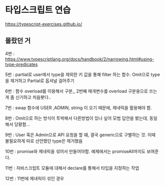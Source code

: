 # 타입스크립트 연습

https://typescript-exercises.github.io/

## 몰랐던 거

4번 : https://www.typescriptlang.org/docs/handbook/2/narrowing.html#using-type-predicates

5번 : partial로 user에서 type을 제외한 키 값을 통해 filter 하는 함수. Omit으로 type을 제거하고 Partial로 옵셔널 걸어주기

6번 : 함수 overload를 이용해서 구분,, 2번째 매개변수를 overload 구분용으로 쓰는게 좀 신기하고 처음봣다..

7번 : swap 함수에 USER ,ADMIN, string 이 오기 때문에, 제네릭을 활용해야 함.

8번 : Omit으로 하는 방식이 투박해서 다른방법이 있나 싶어 모범 답안을 봤는데, 동일해서 당황함...

9번 : User 혹은 Admin으로 API 요청을 할 떄, 결국 generic으로 구별하는 것. 이때 불필요하게 따로 선언했던 type은 제거했음

10번 : promise와 제네릭을 섞어서 만들어야함. 예제에서는 promiseAll까지도 보여준다.

11번 : 자바스크립트 모듈에 대해서 declare를 통해서 타입을 지정하는 작업

12번 : 11번에 제네릭이 섞인 경우
